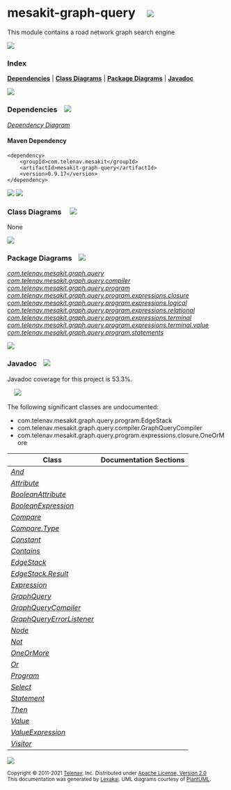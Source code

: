 [//]: # (start-user-text)



[//]: # (end-user-text)

# mesakit-graph-query &nbsp;&nbsp; <img src="https://telenav.github.io/telenav-assets/images/icons/graph-32.png" srcset="https://telenav.github.io/telenav-assets/images/icons/graph-32-2x.png 2x"/>

This module contains a road network graph search engine

<img src="https://telenav.github.io/telenav-assets/images/separators/horizontal-line-512.png" srcset="https://telenav.github.io/telenav-assets/images/separators/horizontal-line-512-2x.png 2x"/>

### Index



[**Dependencies**](#dependencies) | [**Class Diagrams**](#class-diagrams) | [**Package Diagrams**](#package-diagrams) | [**Javadoc**](#javadoc)

<img src="https://telenav.github.io/telenav-assets/images/separators/horizontal-line-512.png" srcset="https://telenav.github.io/telenav-assets/images/separators/horizontal-line-512-2x.png 2x"/>

### Dependencies <a name="dependencies"></a> &nbsp;&nbsp; <img src="https://telenav.github.io/telenav-assets/images/icons/dependencies-32.png" srcset="https://telenav.github.io/telenav-assets/images/icons/dependencies-32-2x.png 2x"/>

[*Dependency Diagram*](https://www.mesakit.org/0.9.17/lexakai/mesakit/mesakit-graph/query/documentation/diagrams/dependencies.svg)

#### Maven Dependency

    <dependency>
        <groupId>com.telenav.mesakit</groupId>
        <artifactId>mesakit-graph-query</artifactId>
        <version>0.9.17</version>
    </dependency>

<img src="https://telenav.github.io/telenav-assets/images/separators/horizontal-line-128.png" srcset="https://telenav.github.io/telenav-assets/images/separators/horizontal-line-128-2x.png 2x"/>

[//]: # (start-user-text)



[//]: # (end-user-text)

<img src="https://telenav.github.io/telenav-assets/images/separators/horizontal-line-128.png" srcset="https://telenav.github.io/telenav-assets/images/separators/horizontal-line-128-2x.png 2x"/>

### Class Diagrams <a name="class-diagrams"></a> &nbsp; &nbsp; <img src="https://telenav.github.io/telenav-assets/images/icons/diagram-40.png" srcset="https://telenav.github.io/telenav-assets/images/icons/diagram-40-2x.png 2x"/>

None

<img src="https://telenav.github.io/telenav-assets/images/separators/horizontal-line-128.png" srcset="https://telenav.github.io/telenav-assets/images/separators/horizontal-line-128-2x.png 2x"/>

### Package Diagrams <a name="package-diagrams"></a> &nbsp;&nbsp; <img src="https://telenav.github.io/telenav-assets/images/icons/box-24.png" srcset="https://telenav.github.io/telenav-assets/images/icons/box-24-2x.png 2x"/>

[*com.telenav.mesakit.graph.query*](https://www.mesakit.org/0.9.17/lexakai/mesakit/mesakit-graph/query/documentation/diagrams/com.telenav.mesakit.graph.query.svg)  
[*com.telenav.mesakit.graph.query.compiler*](https://www.mesakit.org/0.9.17/lexakai/mesakit/mesakit-graph/query/documentation/diagrams/com.telenav.mesakit.graph.query.compiler.svg)  
[*com.telenav.mesakit.graph.query.program*](https://www.mesakit.org/0.9.17/lexakai/mesakit/mesakit-graph/query/documentation/diagrams/com.telenav.mesakit.graph.query.program.svg)  
[*com.telenav.mesakit.graph.query.program.expressions.closure*](https://www.mesakit.org/0.9.17/lexakai/mesakit/mesakit-graph/query/documentation/diagrams/com.telenav.mesakit.graph.query.program.expressions.closure.svg)  
[*com.telenav.mesakit.graph.query.program.expressions.logical*](https://www.mesakit.org/0.9.17/lexakai/mesakit/mesakit-graph/query/documentation/diagrams/com.telenav.mesakit.graph.query.program.expressions.logical.svg)  
[*com.telenav.mesakit.graph.query.program.expressions.relational*](https://www.mesakit.org/0.9.17/lexakai/mesakit/mesakit-graph/query/documentation/diagrams/com.telenav.mesakit.graph.query.program.expressions.relational.svg)  
[*com.telenav.mesakit.graph.query.program.expressions.terminal*](https://www.mesakit.org/0.9.17/lexakai/mesakit/mesakit-graph/query/documentation/diagrams/com.telenav.mesakit.graph.query.program.expressions.terminal.svg)  
[*com.telenav.mesakit.graph.query.program.expressions.terminal.value*](https://www.mesakit.org/0.9.17/lexakai/mesakit/mesakit-graph/query/documentation/diagrams/com.telenav.mesakit.graph.query.program.expressions.terminal.value.svg)  
[*com.telenav.mesakit.graph.query.program.statements*](https://www.mesakit.org/0.9.17/lexakai/mesakit/mesakit-graph/query/documentation/diagrams/com.telenav.mesakit.graph.query.program.statements.svg)

<img src="https://telenav.github.io/telenav-assets/images/separators/horizontal-line-128.png" srcset="https://telenav.github.io/telenav-assets/images/separators/horizontal-line-128-2x.png 2x"/>

### Javadoc <a name="javadoc"></a> &nbsp;&nbsp; <img src="https://telenav.github.io/telenav-assets/images/icons/books-24.png" srcset="https://telenav.github.io/telenav-assets/images/icons/books-24-2x.png 2x"/>

Javadoc coverage for this project is 53.3%.  
  
&nbsp; &nbsp; <img src="https://telenav.github.io/telenav-assets/images/meters/meter-50-96.png" srcset="https://telenav.github.io/telenav-assets/images/meters/meter-50-96-2x.png 2x"/>


The following significant classes are undocumented:  

- com.telenav.mesakit.graph.query.program.EdgeStack  
- com.telenav.mesakit.graph.query.compiler.GraphQueryCompiler  
- com.telenav.mesakit.graph.query.program.expressions.closure.OneOrMore

| Class | Documentation Sections |
|---|---|
| [*And*](https://www.mesakit.org/0.9.17/javadoc/mesakit/mesakit.graph.query////////////////////////////////////////////////////////////////.html) |  |  
| [*Attribute*](https://www.mesakit.org/0.9.17/javadoc/mesakit/mesakit.graph.query/////////////////////////////////////////////////////////////////////////////.html) |  |  
| [*BooleanAttribute*](https://www.mesakit.org/0.9.17/javadoc/mesakit/mesakit.graph.query////////////////////////////////////////////////////////////////////////////////////.html) |  |  
| [*BooleanExpression*](https://www.mesakit.org/0.9.17/javadoc/mesakit/mesakit.graph.query//////////////////////////////////////////////////////////.html) |  |  
| [*Compare*](https://www.mesakit.org/0.9.17/javadoc/mesakit/mesakit.graph.query/////////////////////////////////////////////////////////////////////.html) |  |  
| [*Compare.Type*](https://www.mesakit.org/0.9.17/javadoc/mesakit/mesakit.graph.query//////////////////////////////////////////////////////////////////////////.html) |  |  
| [*Constant*](https://www.mesakit.org/0.9.17/javadoc/mesakit/mesakit.graph.query////////////////////////////////////////////////////////////////////////////.html) |  |  
| [*Contains*](https://www.mesakit.org/0.9.17/javadoc/mesakit/mesakit.graph.query//////////////////////////////////////////////////////////////////////.html) |  |  
| [*EdgeStack*](https://www.mesakit.org/0.9.17/javadoc/mesakit/mesakit.graph.query//////////////////////////////////////////////////.html) |  |  
| [*EdgeStack.Result*](https://www.mesakit.org/0.9.17/javadoc/mesakit/mesakit.graph.query/////////////////////////////////////////////////////////.html) |  |  
| [*Expression*](https://www.mesakit.org/0.9.17/javadoc/mesakit/mesakit.graph.query///////////////////////////////////////////////////.html) |  |  
| [*GraphQuery*](https://www.mesakit.org/0.9.17/javadoc/mesakit/mesakit.graph.query///////////////////////////////////////////.html) |  |  
| [*GraphQueryCompiler*](https://www.mesakit.org/0.9.17/javadoc/mesakit/mesakit.graph.query////////////////////////////////////////////////////////////.html) |  |  
| [*GraphQueryErrorListener*](https://www.mesakit.org/0.9.17/javadoc/mesakit/mesakit.graph.query/////////////////////////////////////////////////////////////////.html) |  |  
| [*Node*](https://www.mesakit.org/0.9.17/javadoc/mesakit/mesakit.graph.query/////////////////////////////////////////////.html) |  |  
| [*Not*](https://www.mesakit.org/0.9.17/javadoc/mesakit/mesakit.graph.query////////////////////////////////////////////////////////////////.html) |  |  
| [*OneOrMore*](https://www.mesakit.org/0.9.17/javadoc/mesakit/mesakit.graph.query//////////////////////////////////////////////////////////////////////.html) |  |  
| [*Or*](https://www.mesakit.org/0.9.17/javadoc/mesakit/mesakit.graph.query///////////////////////////////////////////////////////////////.html) |  |  
| [*Program*](https://www.mesakit.org/0.9.17/javadoc/mesakit/mesakit.graph.query////////////////////////////////////////////////.html) |  |  
| [*Select*](https://www.mesakit.org/0.9.17/javadoc/mesakit/mesakit.graph.query//////////////////////////////////////////////////////////.html) |  |  
| [*Statement*](https://www.mesakit.org/0.9.17/javadoc/mesakit/mesakit.graph.query//////////////////////////////////////////////////.html) |  |  
| [*Then*](https://www.mesakit.org/0.9.17/javadoc/mesakit/mesakit.graph.query////////////////////////////////////////////////////////////////////.html) |  |  
| [*Value*](https://www.mesakit.org/0.9.17/javadoc/mesakit/mesakit.graph.query/////////////////////////////////////////////////////////////////////////.html) |  |  
| [*ValueExpression*](https://www.mesakit.org/0.9.17/javadoc/mesakit/mesakit.graph.query///////////////////////////////////////////////////////////////////////////////////.html) |  |  
| [*Visitor*](https://www.mesakit.org/0.9.17/javadoc/mesakit/mesakit.graph.query////////////////////////////////////////////////.html) |  |  

[//]: # (start-user-text)



[//]: # (end-user-text)

<img src="https://telenav.github.io/telenav-assets/images/separators/horizontal-line-512.png" srcset="https://telenav.github.io/telenav-assets/images/separators/horizontal-line-512-2x.png 2x"/>

<sub>Copyright &#169; 2011-2021 [Telenav](https://telenav.com), Inc. Distributed under [Apache License, Version 2.0](LICENSE)</sub>  
<sub>This documentation was generated by [Lexakai](https://lexakai.org). UML diagrams courtesy of [PlantUML](https://plantuml.com).</sub>
